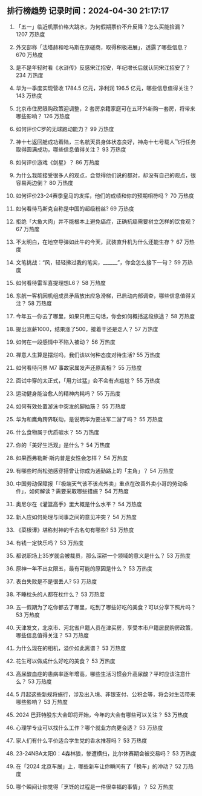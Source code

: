 
## 排行榜趋势 记录时间：2024-04-30 21:17:17
  
  1. 「五一」临近机票价格大跳水，为何假期票价不升反降？怎么买能捡漏？ 1207 万热度
    
  2. 外交部称「法塔赫和哈马斯在京磋商，取得积极进展」，透露了哪些信息？ 670 万热度
    
  3. 是不是年轻时看《水浒传》反感宋江招安，年纪增长后就认同宋江招安了？ 234 万热度
    
  4. 华为一季度实现营收 1784.5 亿元，净利润 196.5 亿元，哪些信息值得关注？ 143 万热度
    
  5. 北京市住房限购政策迎调整，2 套房京籍家庭可在五环外新购一套房，将带来哪些影响？ 126 万热度
    
  6. 如何评价C罗的无球跑动能力？ 99 万热度
    
  7. 神十七返回舱成功着陆，三名航天员身体状态良好，神舟十七号载人飞行任务取得圆满成功，哪些信息值得关注？ 93 万热度
    
  8. 如何评价游戏《剑星》？ 86 万热度
    
  9. 为什么我能接受很多人的观点，会觉得他们说的都对，却没有自己的观点，很容易两边倒？ 80 万热度
    
  10. 如何评价23-24赛季皇马的发挥，他们的成绩和你的预期相符吗？ 70 万热度
    
  11. 如何看待马斯克自称是中国的超级粉丝? 69 万热度
    
  12. 拒绝「大鱼大肉」并不能根本上避免癌症，正确抗癌需要树立怎样的饮食观？ 67 万热度
    
  13. 不太明白，在地空导弹如此牛的今天，武装直升机为什么还能生存？ 67 万热度
    
  14. 文笔挑战：“风，轻轻拂过我的笔尖，______”，你会怎么接下一句？ 59 万热度
    
  15. 如何看待雷军喜提理想L6？ 58 万热度
    
  16. 东航一客机因机组成员矛盾放出应急滑梯，已启动内部调查，哪些信息值得关注？ 58 万热度
    
  17. 今年五一你去了哪里，如果只用三句话，你会如何概括这段旅途？ 58 万热度
    
  18. 提出涨薪1000，结果涨了500，接着干还是走人？ 57 万热度
    
  19. 如何在一段感情中不陷入被动？ 56 万热度
    
  20. 禅意人生算是摆烂吗，我们该以何种态度对待生活? 55 万热度
    
  21. 如何看待问界 M7 事故家属发声还原真相？ 55 万热度
    
  22. 面试中穿的太正式，「用力过猛」会不会有点尴尬？ 55 万热度
    
  23. 运动健身能治愈人的精神内耗吗？ 55 万热度
    
  24. 如何有效处置游泳中突发的脚抽筋？ 55 万热度
    
  25. 华为和鹰角跨界联动，是说明华为要进军二游了吗？ 55 万热度
    
  26. 什么食物属于优质碳水？ 55 万热度
    
  27. 你的「美好生活观」是什么？ 54 万热度
    
  28. 如果西弗勒斯·斯内普是女性会怎样？ 54 万热度
    
  29. 有哪些时尚松弛感穿搭曾让你成为通勤路上的「主角」？ 54 万热度
    
  30. 中国劳动保障报「『极端天气该不该点外卖』重点在改善外卖小哥的劳动条件」，如何解读？需要采取哪些措施？ 54 万热度
    
  31. 奥尼尔在《灌篮高手》里大概是什么水平？ 54 万热度
    
  32. 新人应如何处理与同事之间的意见冲突？ 54 万热度
    
  33. 《菜根谭》堪称封神的千古名句有哪些? 53 万热度
    
  34. 有钱一定快乐吗？ 53 万热度
    
  35. 都说职场上35岁就会被裁员，那么深耕一个领域的意义是什么？ 53 万热度
    
  36. 原神一年不出女限五，最有可能的原因是什么？ 53 万热度
    
  37. 表白失败是不是很丢人? 53 万热度
    
  38. 不睡枕头的人都在枕什么？ 53 万热度
    
  39. 五一假期为了吃你都去了哪里，吃到了哪些好吃的美食？可以分享下照片吗？ 53 万热度
    
  40. 天津发文，北京市、河北省户籍人员在津买房，享受本市户籍居民购房政策，哪些信息值得关注？ 53 万热度
    
  41. 为什么现在的相机，溢价如此离谱？ 53 万热度
    
  42. 花生可以做成什么好吃的美食？ 53 万热度
    
  43. 高尿酸血症的患病率逐年增高，哪些生活习惯会升高尿酸？平时应该注意什么？ 53 万热度
    
  44. 5 月起这些新规将施行，涉及出入境、非银支付、公积金等，将会对生活带来哪些影响？ 53 万热度
    
  45. 2024 巴菲特股东大会即将开始，今年的大会有哪些可以关注？ 53 万热度
    
  46. 心理学专业可以找什么工作？哪个就业方向更合适？ 53 万热度
    
  47. 家人们有什么平价适合学生党的香水推荐吗？ 53 万热度
    
  48. 23-24NBA太阳0：4森林狼，惨遭横扫，比尔休赛期会被交易吗？ 53 万热度
    
  49. 在「2024 北京车展」上，哪些新车让你瞬间有了「换车」的冲动？ 52 万热度
    
  50. 哪个瞬间让你觉得「烹饪的过程是一件很幸福的事情」？ 52 万热度
    